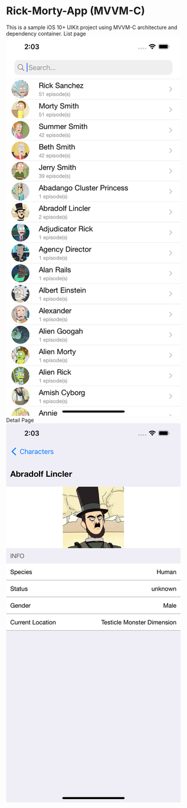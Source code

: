 # Rick-Morty-App (MVVM-C)

This is a sample iOS 10+ UIKit project using MVVM-C architecture and dependency container.
List page
![Screenshot of the running app](app-screen-1.png)
Detail Page
![Screenshot of the running app](app-screen-2.png)

